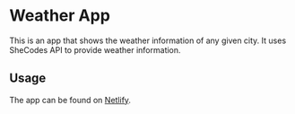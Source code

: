 # Weather App

This is an app that shows the weather information of any given city. It uses SheCodes API to provide weather information. 

## Usage

The app can be found on [Netlify](https://cosmic-weather-app.netlify.app/).
